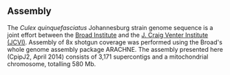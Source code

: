 Assembly
--------

The *Culex quinquefasciatus* Johannesburg strain genome sequence is a
joint effort between the [Broad Institute](http://www.broad.mit.edu/)
and the [J. Craig Venter Institute (JCVI)](http://www.jcvi.org).
Assembly of 8x shotgun coverage was performed using the Broad\'s whole
genome assembly package ARACHNE. The assembly presented here (CpipJ2,
April 2014) consists of 3,171 supercontigs and a mitochondrial
chromosome, totalling 580 Mb.

